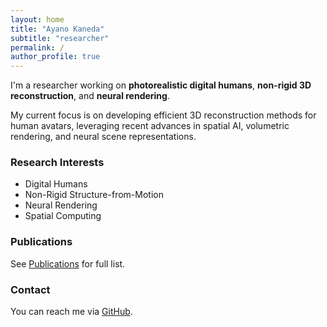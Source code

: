 ```yaml
---
layout: home
title: "Ayano Kaneda"
subtitle: "researcher"
permalink: /
author_profile: true
---
```


I'm a researcher working on **photorealistic digital humans**, **non-rigid 3D reconstruction**, and **neural rendering**.

My current focus is on developing efficient 3D reconstruction methods for human avatars, leveraging recent advances in spatial AI, volumetric rendering, and neural scene representations.

### Research Interests
- Digital Humans
- Non-Rigid Structure-from-Motion
- Neural Rendering
- Spatial Computing

### Publications
See [Publications](/publications) for full list.

### Contact
You can reach me via [GitHub](https://github.com/ayano721).
